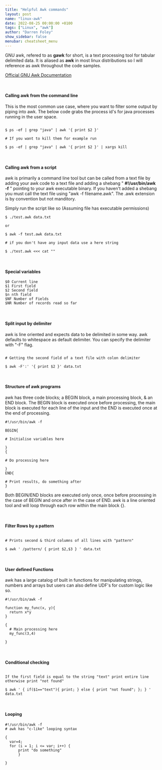 ```yaml
---
title: "Helpful Awk commands"
layout: post
name: "linux-awk"
date: 2022-08-25 00:00:00 +0100
tags: ["Linux", "awk"]
author: "Darren Foley"
show_sidebar: false
menubar: cheatsheet_menu
---
```



<p>GNU awk, refered to as <b>gawk</b> for short, is a text processing tool for tabular delimited data. It is aliased as <b>awk</b> in most linux distributions so I will reference as awk throughout the code samples.</p>

[Official GNU Awk Documentation](https://www.gnu.org/software/gawk/manual/gawk.html)

<br>

<h4>Calling awk from the command line</h4>

<p>This is the most common use case, where you want to filter some output by piping into awk. The below code grabs the process id's for java processes running in the user space.</p>

```

$ ps -ef | grep "java" | awk '{ print $2 }'

# If you want to kill them for example run

$ ps -ef | grep "java" | awk '{ print $2 }' | xargs kill

```

<br>

<h4>Calling awk from a script</h4>

<p>awk is primarily a command line tool but can be called from a text file by adding your awk code to a text file and adding a shebang " <b>#!/usr/bin/awk -f</b> " pointing to your awk executable binary. If you haven't added a shebang you must call the text file using "awk -f filename.awk". The .awk extension is by convention but not manditory.
</p>

<p>Simply run the script like so (Assuming file has executable permissions)</p>

```
$ ./test.awk data.txt

or

$ awk -f test.awk data.txt

# if you don't have any input data use a here string

$ ./test.awk <<< cat ""

```

<br>

<h4>Special variables</h4>

```
$0 Current line
$1 First field
$2 Second field
$n nth field
$NF Number of Fields
$NR Number of records read so far
```

<br>

<h4>Split input by delimiter</h4>

<p>awk is line oriented and expects data to be delimited in some way. awk defaults to whitespace as default delimiter. You can specify the delimiter with "-F" flag.</p>

```

# Getting the second field of a text file with colon delimiter

$ awk -F':' '{ print $2 }' data.txt

```

<br>

<h4>Structure of awk programs</h4>

<p>awk has three code blocks; a BEGIN block, a main processing block, & an END block. The BEGIN block is executed once before processing, the main block is executed for each line of the input and the END is executed once at the end of processing.</p> 

```
#!/usr/bin/awk -f

BEGIN{

# Initialise variables here

} 
{

# Do processing here

}
END{

# Print results, do something after
}
```

<p>Both BEGIN/END blocks are executed only once, once before processing in the case of BEGIN and once after in the case of END. awk is a line oriented tool and will loop through each row within the main block {}.</p>

<br>

<h4>Filter Rows by a pattern</h4>

```

# Prints second & third columns of all lines with "pattern"

$ awk ' /pattern/ { print $2,$3 } ' data.txt

```

<br>

<h4>User defined Functions</h4>

<p>awk has a large catalog of built in functions for manipulating strings, numbers and arrays but users can also define UDF's for custom logic like so.</p>

```
#!/usr/bin/awk -f

function my_func(x, y){
  return x*y
}

{
  # Main processing here
  my_func(3,4)
  
}

```

<br>

<h4>Conditional checking</h4>

```

If the first field is equal to the string "text" print entire line otherwise print "not found"

$ awk ' { if($1=="text"){ print; } else { print "not found"; }; } ' data.txt

```

<br>

<h4>Looping</h4>


```
#!/usr/bin/awk -f
# awk has "c-like" looping syntax

{
  var=4;
  for (i = 1; i <= var; i++) {
      print "do something"
      }

}

```
